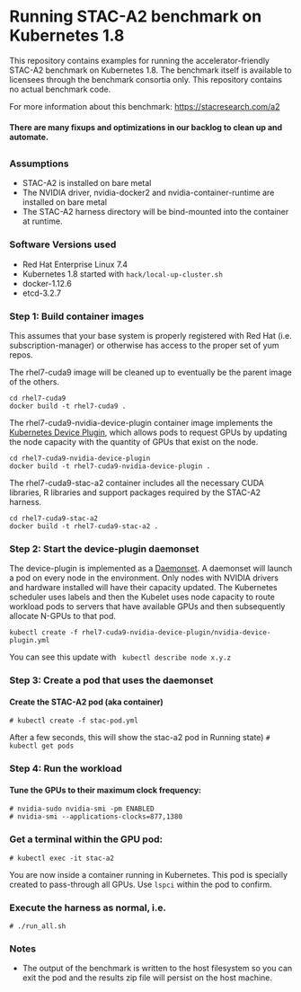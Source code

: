 # Running STAC-A2 benchmark on Kubernetes 1.8

This repository contains examples for running the accelerator-friendly STAC-A2 benchmark on Kubernetes 1.8.  The benchmark itself is available to licensees through the benchmark consortia only.  This repository contains no actual benchmark code.

For more information about this benchmark:  https://stacresearch.com/a2

#### There are many fixups and optimizations in our backlog to clean up and automate.

##

### Assumptions
* STAC-A2 is installed on bare metal
* The NVIDIA driver, nvidia-docker2 and nvidia-container-runtime are installed on bare metal
* The STAC-A2 harness directory will be bind-mounted into the container at runtime.

### Software Versions used
* Red Hat Enterprise Linux 7.4
* Kubernetes 1.8 started with ```hack/local-up-cluster.sh```
* docker-1.12.6
* etcd-3.2.7

### Step 1:  Build container images
This assumes that your base system is properly registered with Red Hat (i.e. subscription-manager) or otherwise has access to the proper set of yum repos.

The rhel7-cuda9 image will be cleaned up to eventually be the parent image of the others.

```
cd rhel7-cuda9
docker build -t rhel7-cuda9 .
```

The rhel7-cuda9-nvidia-device-plugin container image implements the [Kubernetes Device Plugin]( https://github.com/kubernetes/community/blob/master/contributors/design-proposals/resource-management/device-plugin.md), which allows pods to request GPUs by updating the node capacity with the quantity of GPUs that exist on the node.

```
cd rhel7-cuda9-nvidia-device-plugin
docker build -t rhel7-cuda9-nvidia-device-plugin .
```

The rhel7-cuda9-stac-a2 container includes all the necessary CUDA libraries, R libraries and support packages required by the STAC-A2 harness.

```
cd rhel7-cuda9-stac-a2
docker build -t rhel7-cuda9-stac-a2 .
```

### Step 2:  Start the device-plugin daemonset

The device-plugin is implemented as a [Daemonset](https://kubernetes.io/docs/concepts/workloads/controllers/daemonset/).  A daemonset will launch a pod on every node in the environment.  Only nodes with NVIDIA drivers and hardware installed will have their capacity updated.  The Kubernetes scheduler uses labels and then the Kubelet uses node capacity to route workload pods to servers that have available GPUs and then subsequently allocate N-GPUs to that pod.

```kubectl create -f rhel7-cuda9-nvidia-device-plugin/nvidia-device-plugin.yml```

You can see this update with
``` kubectl describe node x.y.z```

### Step 3:  Create a pod that uses the daemonset 

#### Create the STAC-A2 pod (aka container)
```# kubectl create -f stac-pod.yml```

After a few seconds, this will show the stac-a2 pod in Running state)
```# kubectl get pods```

### Step 4: Run the workload
#### Tune the GPUs to their maximum clock frequency:
```
# nvidia-sudo nvidia-smi -pm ENABLED
# nvidia-smi --applications-clocks=877,1380
```
### Get a terminal within the GPU pod:
```# kubectl exec -it stac-a2```

You are now inside a container running in Kubernetes.  This pod is specially created to pass-through all GPUs.  Use ```lspci``` within the pod to confirm.

### Execute the harness as normal, i.e.
```# ./run_all.sh```

### Notes
* The output of the benchmark is written to the host filesystem so you can exit the pod and the results zip file will persist on the host machine.
